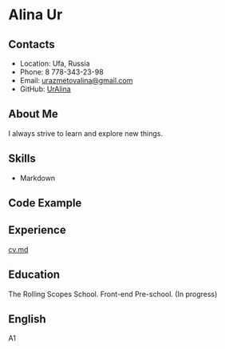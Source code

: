 # Alina Ur
## Contacts
* Location: Ufa, Russia
* Phone: 8 778-343-23-98
* Email: urazmetovalina@gmail.com
* GitHub: [UrAlina](https://github.com/UrAlina)
## About Me
I always strive to learn and explore new things.
## Skills
* Markdown
## Code Example
## Experience
[cv.md](https://UrAlina.github.io/rsschool-cv/cv)
## Education
The Rolling Scopes School. Front-end Pre-school. (In progress)
## English
A1 
